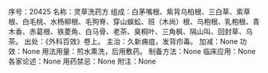序号：20425
名称：灵草洗药方
组成：白茅嘴根、紫背乌柏根、三白草、索草根、白毛桃、水杨柳根、毛狗脊、穿山蜈蚣、班（木尚）根、乌枹根、乳枹根、青木香、赤葛根、铁菱角、白马骨、老茶、臭桐叶、三角枫、隔山叫、回封草、乌茶。
出处：《外科百效》卷上。
主治：久新痈疽，发背疖毒。
加减：None
功效：None
用法用量：煎水熏洗，后用敷药。
制备方法：None
临床应用：None
各家论述：None
用药禁忌：None
附注：None
